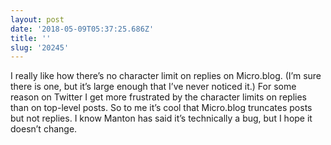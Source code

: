 ```yaml
---
layout: post
date: '2018-05-09T05:37:25.686Z'
title: ''
slug: '20245'
---
```

I really like how there’s no character limit on replies on Micro.blog. (I’m sure there is one, but it’s large enough that I’ve never noticed it.) For some reason on Twitter I get more frustrated by the character limits on replies than on top-level posts. So to me it’s cool that Micro.blog truncates posts but not replies. I know Manton has said it’s technically a bug, but I hope it doesn’t change. 
